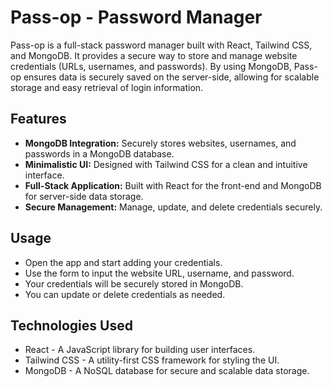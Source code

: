 # Pass-op - Password Manager

Pass-op is a full-stack password manager built with React, Tailwind CSS, and MongoDB. It provides a secure way to store and manage website credentials (URLs, usernames, and passwords). By using MongoDB, Pass-op ensures data is securely saved on the server-side, allowing for scalable storage and easy retrieval of login information.

## Features

- **MongoDB Integration:** Securely stores websites, usernames, and passwords in a MongoDB database.
- **Minimalistic UI:** Designed with Tailwind CSS for a clean and intuitive interface.
- **Full-Stack Application:** Built with React for the front-end and MongoDB for server-side data storage.
- **Secure Management:** Manage, update, and delete credentials securely.

## Usage

- Open the app and start adding your credentials.
- Use the form to input the website URL, username, and password.
- Your credentials will be securely stored in MongoDB.
- You can update or delete credentials as needed.

## Technologies Used

- React - A JavaScript library for building user interfaces.
- Tailwind CSS - A utility-first CSS framework for styling the UI.
- MongoDB - A NoSQL database for secure and scalable data storage.

